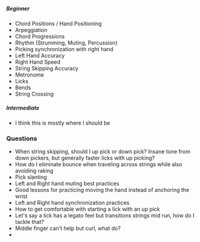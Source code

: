 ##### Beginner

- Chord Positions / Hand Positioning
- Arpeggiation
- Chord Progressions 
- Rhythm (Strumming, Muting, Percussion)
- Picking synchronization with right hand
- Left Hand Accuracy
- Right Hand Speed
- String Skipping Accuracy
- Metronome
- Licks
- Bends
- String Crossing 
##### Intermediate
- I think this is mostly where I should be

### Questions
- When string skipping, should I up pick or down pick? Insane tone from down pickers, but generally faster licks with up picking?
- How do I eliminate bounce when traveling across strings while also avoiding raking
- Pick slanting
- Left and Right hand muting best practices
- Good lessons for practicing moving the hand instead of anchoring the wrist
- Left and Right hand synchronization practices
- How to get comfortable with starting a lick with an up pick
- Let's say a lick has a legato feel but transitions strings mid run, how do I tackle that?
- Middle finger can't help but curl, what do?
- 
